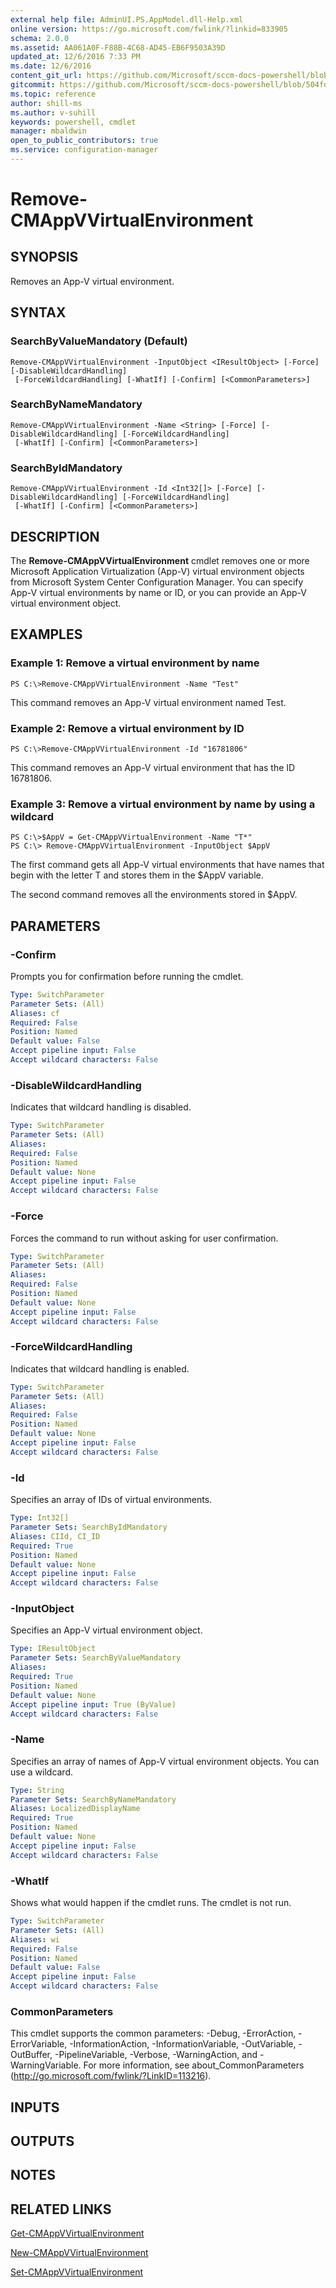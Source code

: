 ```yaml
---
external help file: AdminUI.PS.AppModel.dll-Help.xml
online version: https://go.microsoft.com/fwlink/?linkid=833905
schema: 2.0.0
ms.assetid: AA061A0F-F88B-4C68-AD45-EB6F9503A39D
updated_at: 12/6/2016 7:33 PM
ms.date: 12/6/2016
content_git_url: https://github.com/Microsoft/sccm-docs-powershell/blob/master/sccm-cmdlets/ConfigurationManager/vlatest/Remove-CMAppVVirtualEnvironment.md
gitcommit: https://github.com/Microsoft/sccm-docs-powershell/blob/504fd5ae0c4dcc14877d18b3f201f0c5172688ce/sccm-cmdlets/ConfigurationManager/vlatest/Remove-CMAppVVirtualEnvironment.md
ms.topic: reference
author: shill-ms
ms.author: v-suhill
keywords: powershell, cmdlet
manager: mbaldwin
open_to_public_contributors: true
ms.service: configuration-manager
---
```


# Remove-CMAppVVirtualEnvironment

## SYNOPSIS
Removes an App-V virtual environment.

## SYNTAX

### SearchByValueMandatory (Default)
```
Remove-CMAppVVirtualEnvironment -InputObject <IResultObject> [-Force] [-DisableWildcardHandling]
 [-ForceWildcardHandling] [-WhatIf] [-Confirm] [<CommonParameters>]
```

### SearchByNameMandatory
```
Remove-CMAppVVirtualEnvironment -Name <String> [-Force] [-DisableWildcardHandling] [-ForceWildcardHandling]
 [-WhatIf] [-Confirm] [<CommonParameters>]
```

### SearchByIdMandatory
```
Remove-CMAppVVirtualEnvironment -Id <Int32[]> [-Force] [-DisableWildcardHandling] [-ForceWildcardHandling]
 [-WhatIf] [-Confirm] [<CommonParameters>]
```

## DESCRIPTION
The **Remove-CMAppVVirtualEnvironment** cmdlet removes one or more Microsoft Application Virtualization (App-V) virtual environment objects from Microsoft System Center Configuration Manager.
You can specify App-V virtual environments by name or ID, or you can provide an App-V virtual environment object.

## EXAMPLES

### Example 1: Remove a virtual environment by name
```
PS C:\>Remove-CMAppVVirtualEnvironment -Name "Test"
```

This command removes an App-V virtual environment named Test.

### Example 2: Remove a virtual environment by ID
```
PS C:\>Remove-CMAppVVirtualEnvironment -Id "16781806"
```

This command removes an App-V virtual environment that has the ID 16781806.

### Example 3: Remove a virtual environment by name by using a wildcard
```
PS C:\>$AppV = Get-CMAppVVirtualEnvironment -Name "T*"
PS C:\> Remove-CMAppVVirtualEnvironment -InputObject $AppV
```

The first command gets all App-V virtual environments that have names that begin with the letter T and stores them in the $AppV variable.

The second command removes all the environments stored in $AppV.

## PARAMETERS

### -Confirm
Prompts you for confirmation before running the cmdlet.

```yaml
Type: SwitchParameter
Parameter Sets: (All)
Aliases: cf
Required: False
Position: Named
Default value: False
Accept pipeline input: False
Accept wildcard characters: False
```

### -DisableWildcardHandling
Indicates that wildcard handling is disabled.

```yaml
Type: SwitchParameter
Parameter Sets: (All)
Aliases: 
Required: False
Position: Named
Default value: None
Accept pipeline input: False
Accept wildcard characters: False
```

### -Force
Forces the command to run without asking for user confirmation.

```yaml
Type: SwitchParameter
Parameter Sets: (All)
Aliases: 
Required: False
Position: Named
Default value: None
Accept pipeline input: False
Accept wildcard characters: False
```

### -ForceWildcardHandling
Indicates that wildcard handling is enabled.

```yaml
Type: SwitchParameter
Parameter Sets: (All)
Aliases: 
Required: False
Position: Named
Default value: None
Accept pipeline input: False
Accept wildcard characters: False
```

### -Id
Specifies an array of IDs of virtual environments.

```yaml
Type: Int32[]
Parameter Sets: SearchByIdMandatory
Aliases: CIId, CI_ID
Required: True
Position: Named
Default value: None
Accept pipeline input: False
Accept wildcard characters: False
```

### -InputObject
Specifies an App-V virtual environment object.

```yaml
Type: IResultObject
Parameter Sets: SearchByValueMandatory
Aliases: 
Required: True
Position: Named
Default value: None
Accept pipeline input: True (ByValue)
Accept wildcard characters: False
```

### -Name
Specifies an array of names of App-V virtual environment objects.
You can use a wildcard.

```yaml
Type: String
Parameter Sets: SearchByNameMandatory
Aliases: LocalizedDisplayName
Required: True
Position: Named
Default value: None
Accept pipeline input: False
Accept wildcard characters: False
```

### -WhatIf
Shows what would happen if the cmdlet runs.
The cmdlet is not run.

```yaml
Type: SwitchParameter
Parameter Sets: (All)
Aliases: wi
Required: False
Position: Named
Default value: False
Accept pipeline input: False
Accept wildcard characters: False
```

### CommonParameters
This cmdlet supports the common parameters: -Debug, -ErrorAction, -ErrorVariable, -InformationAction, -InformationVariable, -OutVariable, -OutBuffer, -PipelineVariable, -Verbose, -WarningAction, and -WarningVariable. For more information, see about_CommonParameters (http://go.microsoft.com/fwlink/?LinkID=113216).

## INPUTS

## OUTPUTS

## NOTES

## RELATED LINKS

[Get-CMAppVVirtualEnvironment](xref:ConfigurationManager/vlatest/Get-CMAppVVirtualEnvironment.md)

[New-CMAppVVirtualEnvironment](xref:ConfigurationManager/vlatest/New-CMAppVVirtualEnvironment.md)

[Set-CMAppVVirtualEnvironment](xref:ConfigurationManager/vlatest/Set-CMAppVVirtualEnvironment.md)


